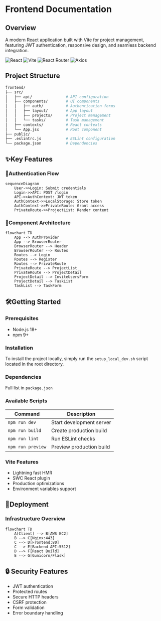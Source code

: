 # Frontend Documentation

## Overview

A modern React application built with Vite for project management, featuring JWT authentication, responsive design, and seamless backend integration.

![React](https://img.shields.io/badge/React-19.1-blue)
![Vite](https://img.shields.io/badge/Vite-6.3-orange)
![React Router](https://img.shields.io/badge/React_Router-7.6-lightgrey)
![Axios](https://img.shields.io/badge/Axios-1.9-green)

## Project Structure

```bash
frontend/
├── src/
│   ├── api/               # API configuration
│   ├── components/        # UI components
│   │   ├── auth/          # Authentication forms
│   │   ├── layout/        # App layout
│   │   ├── projects/      # Project management
│   │   └── tasks/         # Task management
│   ├── contexts/          # React contexts
│   └── App.jsx            # Root component
├── public/
├── .eslintrc.js           # ESLint configuration
└── package.json           # Dependencies
```

## ✨Key Features

### 🔐Authentication Flow

```mermaid
sequenceDiagram
    User->>Login: Submit credentials
    Login->>API: POST /login
    API->>AuthContext: JWT token
    AuthContext->>LocalStorage: Store token
    AuthContext->>PrivateRoute: Grant access
    PrivateRoute->>ProjectList: Render content
```

### 🧩Component Architecture

```mermaid
flowchart TD
    App --> AuthProvider
    App --> BrowserRouter
    BrowserRouter --> Header
    BrowserRouter --> Routes
    Routes --> Login
    Routes --> Register
    Routes --> PrivateRoute
    PrivateRoute --> ProjectList
    PrivateRoute --> ProjectDetail
    ProjectDetail --> InviteUsersForm
    ProjectDetail --> TaskList
    TaskList --> TaskForm
```

## 🛠️Getting Started

### Prerequisites

* Node.js 18+
* npm 9+

### Installation

To install the project locally, simply run the `setup_local_dev.sh` script located in the root directory.

### Dependencies

Full list in `package.json`

### Available Scripts

| Command             | Description              |
| ------------------- | ------------------------ |
| `npm run dev`     | Start development server |
| `npm run build`   | Create production build  |
| `npm run lint`    | Run ESLint checks        |
| `npm run preview` | Preview production build |

### Vite Features

* Lightning fast HMR
* SWC React plugin
* Production optimizations
* Environment variables support

## 🚀Deployment

### Infrastructure Overview

```mermaid
flowchart TD
    A[Client] --> B[AWS EC2]
    B --> C[Nginx:443]
    C --> D[Frontend:80]
    C --> E[Backend API:5512]
    D --> F[React Build]
    E --> G[Gunicorn/Flask]
```

## 🔒 Security Features

* JWT authentication
* Protected routes
* Secure HTTP headers
* CSRF protection
* Form validation
* Error boundary handling
